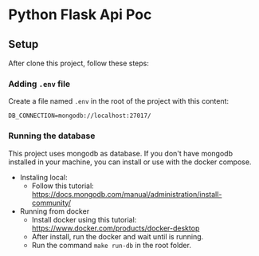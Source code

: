 # Python Flask Api Poc

## Setup

After clone this project, follow these steps:

### Adding `.env` file

Create a file named `.env` in the root of the project with this content:

```
DB_CONNECTION=mongodb://localhost:27017/
```

### Running the database

This project uses mongodb as database. If you don't have mongodb installed in your machine, you can install or
use with the docker compose.

- Instaling local:
    - Follow this tutorial: https://docs.mongodb.com/manual/administration/install-community/
- Running from docker
    - Install docker using this tutorial: https://www.docker.com/products/docker-desktop
    - After install, run the docker and wait until is running.
    - Run the command `make run-db` in the root folder.